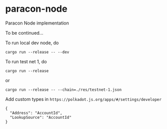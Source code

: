 # paracon-node

Paracon Node implementation

To be continued...

To run local dev node, do

```
cargo run --release -- --dev
```

To run test net 1, do

```
cargo run --release
```

or

```
cargo run --release -- --chain=./res/testnet-1.json
```

Add custom types in `https://polkadot.js.org/apps/#/settings/developer`
```
{
  "Address": "AccountId",
  "LookupSource": "AccountId"
}
```